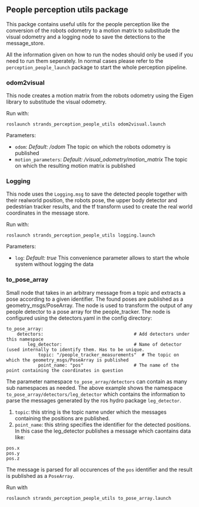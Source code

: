 ## People perception utils package
This packge contains useful utils for the people perception like the conversion of the robots odometry to a motion matrix to substitude the visual odometry and a logging node to save the detections to the message_store.

All the information given on how to run the nodes should only be used if you need to run them seperately. In normal cases please refer to the `perception_people_launch` package to start the whole perception pipeline.

### odom2visual
This node creates a motion matrix from the robots odometry using the Eigen library to substitude the visual odometry.

Run with:

`roslaunch strands_perception_people_utils odom2visual.launch`

Parameters:
* `odom`: _Default: /odom_ The topic on which the robots odometry is published
* `motion_parameters`: _Default: /visual_odometry/motion_matrix_ The topic on which the resulting motion matrix is published

### Logging
This node uses the `Logging.msg` to save the detected people together with their realworld position, the robots pose, the upper body detector and pedestrian tracker results, and the tf transform used to create the real world coordinates in the message store.

Run with:

`roslaunch strands_perception_people_utils logging.launch`

Parameters:
* `log`: _Default: true_ This convenience parameter allows to start the whole system without logging the data

### to_pose_array
Small node that takes in an arbitrary message from a topic and extracts a pose according to a given identifier. The found poses are published as a geometry_msgs/PoseArray. The node is used to transform the output of any people detector to a pose array for the people_tracker. The node is configured using the detectors.yaml in the config directory:

```
to_pose_array:
    detectors:                                  # Add detectors under this namespace
        leg_detector:                           # Name of detector (used internally to identify them. Has to be unique.
            topic: "/people_tracker_measurements"  # The topic on which the geometry_msgs/PoseArray is published
            point_name: "pos"                   # The name of the point containing the coordinates in question
```

The parameter namespace `to_pose_array/detectors` can contain as many sub namespaces as needed. The above example shows the namespace `to_pose_array/detectors/leg_detector` which contains the information to parse the messages generated by the ros hydro package `leg_detector`. 

1. `topic`: this string is the topic name under which the messages containing the positions are published.
1. `point_name`: this string specifies the identifier for the detected positions. In this case the leg_detector publishes a message which caontains data like:
```
pos.x
pos.y
pos.z
```
The message is parsed for all occurences of the `pos` identifier and the result is published as a `PoseArray`.

Run with
```
roslaunch strands_perception_people_utils to_pose_array.launch
```
